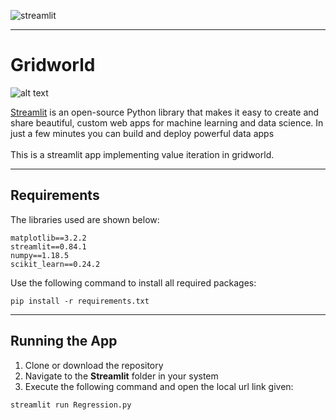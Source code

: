 ![streamlit](https://aws1.discourse-cdn.com/business7/uploads/streamlit/original/2X/8/8cb5b6c0e1fe4e4ebfd30b769204c0d30c332fec.png)
******************

# Gridworld
![alt text](https://github.com/SRP457/Streamlit/blob/main/Demo.PNG?raw=true)

[Streamlit](https://docs.streamlit.io/en/stable/) is an open-source Python library that makes it easy to create and share beautiful, custom web apps for machine learning and data science. In just a few minutes you can build and deploy powerful data apps <br> <br>
This is a streamlit app implementing value iteration in gridworld.

-------------------
## Requirements
The libraries used are shown below:
```
matplotlib==3.2.2
streamlit==0.84.1
numpy==1.18.5
scikit_learn==0.24.2
```
Use the following command to install all required packages:
```
pip install -r requirements.txt
```
-----------------
## Running the App
1. Clone or download the repository
2. Navigate to the **Streamlit** folder in your system
3. Execute the following command and open the local url link given:
```
streamlit run Regression.py
```
